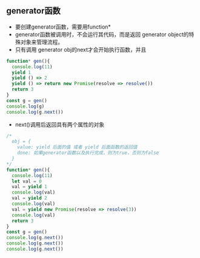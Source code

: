 ## generator函数
+ 要创建generator函数，需要用function*
+ generator函数被调用时，不会运行其代码，而是返回 generator object的特殊对象来管理流程。
+ 只有调用 generator obj的next才会开始执行函数，并且
```js
function* gen(){
  console.log(11)
  yield 1
  yield () => 2
  yield () => return new Promise(resolve => resolve()) 
  return 3
}
const g = gen()
console.log(g)
console.log(g.next())
```
+ next()调用后返回具有两个属性的对象
```js
/* 
  obj = {
    value: yield 后面的值 或者 yield 后面函数的返回值
    done: 如果generator函数以及执行完成，则为true，否则为false
  } 
*/
function* gen(){
  console.log(11)
  let val = 0
  val = yield 1
  console.log(val)
  val = yield 2
  console.log(val)
  val = yield new Promise(resolve => resolve(3)) 
  console.log(val)
  return 3
}
const g = gen()
console.log(g.next())
console.log(g.next())
console.log(g.next())
```